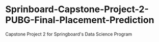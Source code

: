 # Sprinboard-Capstone-Project-2-PUBG-Final-Placement-Prediction
Capstone Project 2 for Springboard's Data Science Program
